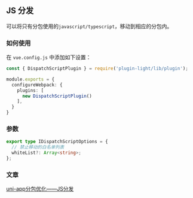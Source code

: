 ## JS 分发

可以将只有分包使用的`javascript/typescript`，移动到相应的分包内。

### 如何使用

在 `vue.config.js` 中添加如下设置：

```ts
const { DispatchScriptPlugin } = require('plugin-light/lib/plugin');

module.exports = {
  configureWebpack: {
    plugins: [
      new DispatchScriptPlugin()
    ],
  }
}
```

### 参数

```ts
export type IDispatchScriptOptions = {
  // 禁止移动的白名单列表
  whiteList?: Array<string>;
};
```


### 文章

[uni-app分包优化——JS分发](https://juejin.cn/post/7134873335301128229)

